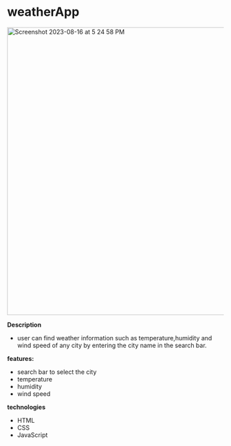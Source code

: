 # weatherApp
<img width="671" alt="Screenshot 2023-08-16 at 5 24 58 PM" src="https://github.com/seshasaivoggu/weatherApp/assets/69081425/a69351ad-a4d6-4039-b611-8dfc750cf92a">

**Description**
* user can find weather information such as temperature,humidity and wind speed of any city by entering the city name in the search bar.

**features:**
* search bar to select the city
* temperature
* humidity
* wind speed

**technologies**
* HTML
* CSS
* JavaScript


